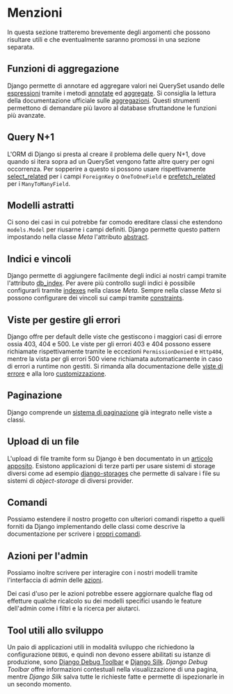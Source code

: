 # Menzioni

In questa sezione tratteremo brevemente degli argomenti che possono risultare utili e che eventualmente
saranno promossi in una sezione separata.

## Funzioni di aggregazione

Django permette di annotare ed aggregare valori nei QuerySet usando delle
[espressioni](https://docs.djangoproject.com/en/3.2/ref/models/expressions/) tramite i metodi
[annotate](https://docs.djangoproject.com/en/3.2/ref/models/querysets/#annotate) ed
[aggregate](https://docs.djangoproject.com/en/3.2/ref/models/querysets/#django.db.models.query.QuerySet.aggregate). Si consiglia la lettura della documentazione ufficiale sulle
[aggregazioni](https://docs.djangoproject.com/en/3.2/topics/db/aggregation/).
Questi strumenti permettono di demandare più lavoro al database sfruttandone le funzioni più avanzate.

## Query N+1

L'ORM di Django si presta al creare il problema delle query N+1, dove quando si itera sopra ad un
QuerySet vengono fatte altre query per ogni occorrenza.
Per sopperire a questo si possono usare rispettivamente
[select_related](https://docs.djangoproject.com/en/3.2/ref/models/querysets/#select-related)
per i campi `ForeignKey` o `OneToOneField` e
[prefetch_related](https://docs.djangoproject.com/en/3.2/ref/models/querysets/#prefetch-related) per i
`ManyToManyField`.

## Modelli astratti

Ci sono dei casi in cui potrebbe far comodo ereditare classi che estendono `models.Model` per riusarne
i campi definiti. Django permette questo pattern impostando nella classe *Meta* l'attributo
[abstract](https://docs.djangoproject.com/en/3.2/topics/db/models/#abstract-base-classes).

## Indici e vincoli

Django permette di aggiungere facilmente degli indici ai nostri campi tramite l'attributo
[db_index](https://docs.djangoproject.com/en/3.2/ref/models/fields/#db-index). Per avere più controllo
sugli indici è possibile configurarli tramite [indexes](https://docs.djangoproject.com/en/3.2/ref/models/options/#indexes) nella classe *Meta*.
Sempre nella classe *Meta* si possono configurare dei vincoli sui campi tramite
[constraints](https://docs.djangoproject.com/en/3.2/ref/models/options/#django.db.models.Options.constraints
).

## Viste per gestire gli errori

Django offre per default delle viste che gestiscono i maggiori casi di errore ossia 403, 404 e 500.
Le viste per gli errori 403 e 404 possono essere richiamate rispettivamente tramite le eccezioni
`PermissionDenied` e `Http404`, mentre la vista per gli errori 500 viene richiamata automaticamente
in caso di errori a runtime non gestiti. Si rimanda alla documentazione delle
[viste di errore](https://docs.djangoproject.com/en/3.2/ref/views/#error-views) e alla loro
[customizzazione](https://docs.djangoproject.com/en/3.2/topics/http/views/#customizing-error-views).

## Paginazione

Django comprende un [sistema di paginazione](https://docs.djangoproject.com/en/3.2/topics/pagination/)
già integrato nelle viste a classi.

## Upload di un file

L'upload di file tramite form su Django è ben documentato in un
[articolo apposito](https://docs.djangoproject.com/en/3.2/topics/http/file-uploads/). Esistono
applicazioni di terze parti per usare sistemi di storage diversi come ad esempio
[django-storages](https://django-storages.readthedocs.io/en/latest/) che permette di salvare i file
su sistemi di *object-storage* di diversi provider.

## Comandi

Possiamo estendere il nostro progetto con ulteriori comandi rispetto a quelli forniti da Django
implementando delle classi come descrive la documentazione per scrivere i
[propri comandi](https://docs.djangoproject.com/en/3.2/howto/custom-management-commands/).

## Azioni per l'admin

Possiamo inoltre scrivere per interagire con i nostri modelli tramite l'interfaccia di admin delle
[azioni](https://docs.djangoproject.com/en/3.2/ref/contrib/admin/actions/).

Dei casi d'uso per le azioni potrebbe essere aggiornare qualche flag od effetture qualche ricalcolo
su dei modelli specifici usando le feature dell'admin come i filtri e la ricerca per aiutarci.

## Tool utili allo sviluppo

Un paio di applicazioni utili in modalità sviluppo che richiedono la configurazione `DEBUG`, e quindi non
devono essere abilitati su istanze di produzione, sono
[Django Debug Toolbar](https://django-debug-toolbar.readthedocs.io/en/latest/) e
[Django Silk](https://github.com/jazzband/django-silk). *Django Debug Toolbar* offre informazioni contestuali
nella visualizzazione di una pagina, mentre *Django Silk* salva tutte le richieste fatte e permette di
ispezionarle in un secondo momento.
